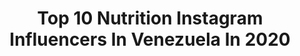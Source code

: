 ---
title: Top 10 Nutrition Instagram Influencers In Venezuela In 2020
description: >-
  Find top nutrition Instagram influencers in Venezuela in 2020. Most popular hashtags: #healthylifestyle #quedateencasa #fitness #healthy.
platform: Instagram
profiles:
  - username: "arymachadofit"
    fullname: >-
      Ary Fit
    location: "Venezuela"
    followers: 42558
    engagement: 420
    commentsToLikes: 0.022227
    id: ck15s3gdcb11n0i19dg70fdvh
    verified: false
    hashtags: "#venezuela, #aryfit, #routine, #arymachadofit"
  - username: "fitandhealthy.bymc"
    fullname: >-
      Fit&Healthy.byMC🥦
    location: "Venezuela"
    followers: 72555
    engagement: 177
    commentsToLikes: 0.058648
    id: ck14gwqzt7eyu0i19zsiru4oq
    verified: false
    hashtags: "#recetassanas, #banana, #14mar, #lunesdepancakes"
  - username: "moveyourash.fit"
    fullname: >-
      Ashly Prieto Healthy Lifestyle
    location: "Venezuela"
    followers: 37238
    engagement: 354
    commentsToLikes: 0.038937
    id: ck5cfpjwwnemm0i11bg26a6ow
    verified: false
    hashtags: "#healthylifestyle, #motivationmonday, #moveyourash, #entrenaencasa"
  - username: "morellafitness"
    fullname: >-
      Morella Potolicchio Villalba
    location: "Venezuela"
    followers: 36215
    engagement: 177
    commentsToLikes: 0.041822
    id: ck15sckg2cbp50i19o02ptrgu
    verified: false
    hashtags: "#superwoman, #embarazo, #bananacake, #morefitworkout"
  - username: "nosoncaloriass"
    fullname: >-
      Nutrición I Saludable
    location: "Venezuela"
    followers: 50851
    engagement: 134
    commentsToLikes: 0.032927
    id: ck14gwr0o7ezh0i19axdb64qp
    verified: false
    hashtags: "#recetas, #saschafitnessmarket, #fresas, #retosaludable"
  - username: "mirlayhs"
    fullname: >-
      M I R LA Y | H E R N A.N D E Z
    location: "Venezuela"
    followers: 25886
    engagement: 155
    commentsToLikes: 0.394536
    id: ck5hqxcl5tw4u0i115y200jvq
    verified: false
    hashtags: "#foodforlife, #sketchoftheday, #blue, #naturephoto"
  - username: "roxfrontini"
    fullname: >-
      Roxana Frontini •ROX•
    location: "Venezuela"
    followers: 19326
    engagement: 258
    commentsToLikes: 0.033618
    id: ck5zjsgv1i6800i1404ajvmhl
    verified: false
    hashtags: "#vintagegivenchy, #workoutmusic, #nyctravel, #imparables"
  - username: "bipsperez"
    fullname: >-
      Belinda Perez
    location: "Venezuela"
    followers: 28938
    engagement: 351
    commentsToLikes: 0.065688
    id: ck15taqy6h6690i19ts5r2lfg
    verified: false
    hashtags: "#musa, #happy, #summer, #carnavales2020"
  - username: "laleliz"
    fullname: >-
      Lizcar Valle • Lifestyle 🦾
    location: "Venezuela"
    followers: 104597
    engagement: 122
    commentsToLikes: 0.053866
    id: ck5cjj0v2utl30i1175vxwza7
    verified: false
    hashtags: "#tourism, #traveltheworld, #healty, #tourist"
  - username: "solimarpalencia"
    fullname: >-
      solymar palencia
    location: "Venezuela"
    followers: 46664
    engagement: 154
    commentsToLikes: 0.207857
    id: ck5ch3fvbq1ep0i11vaj6qjub
    verified: false
    hashtags: "#fitnessmodels, #madrid, #fitnessmodel, #vidaysalud"
---